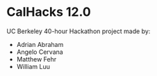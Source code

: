 # CalHacks 12.0
UC Berkeley 40-hour Hackathon project made by:
* Adrian Abraham
* Angelo Cervana
* Matthew Fehr
* William Luu

